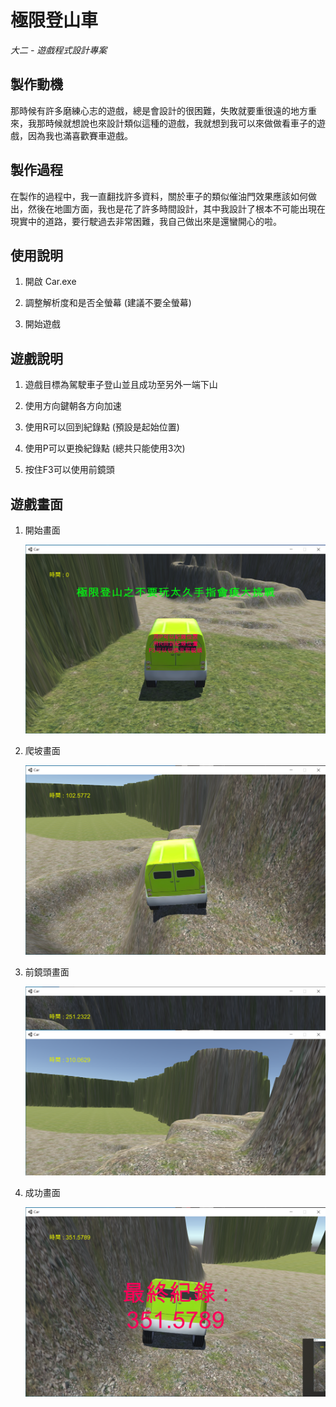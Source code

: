 # 極限登山車

*大二 - 遊戲程式設計專案*

## 製作動機

那時候有許多磨練心志的遊戲，總是會設計的很困難，失敗就要重很遠的地方重來，我那時候就想說也來設計類似這種的遊戲，我就想到我可以來做做看車子的遊戲，因為我也滿喜歡賽車遊戲。

## 製作過程

在製作的過程中，我一直翻找許多資料，關於車子的類似催油門效果應該如何做出，然後在地圖方面，我也是花了許多時間設計，其中我設計了根本不可能出現在現實中的道路，要行駛過去非常困難，我自己做出來是還蠻開心的啦。

## 使用說明

1. 開啟 Car.exe

2. 調整解析度和是否全螢幕 (建議不要全螢幕)

3. 開始遊戲

## 遊戲說明

1. 遊戲目標為駕駛車子登山並且成功至另外一端下山

2. 使用方向鍵朝各方向加速

3. 使用R可以回到紀錄點 (預設是起始位置)

3. 使用P可以更換紀錄點 (總共只能使用3次)

4. 按住F3可以使用前鏡頭

## 遊戲畫面

1. 開始畫面

    ![](img/1.png)

2. 爬坡畫面

    ![](img/2.png)

3. 前鏡頭畫面

    ![](img/3.png)

4. 成功畫面

    ![](img/4.png)
